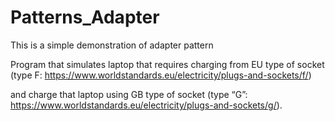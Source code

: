 # Patterns_Adapter
This is a simple demonstration of adapter pattern

Program that simulates laptop that requires charging from EU type of socket 
(type F: https://www.worldstandards.eu/electricity/plugs-and-sockets/f/)

and charge that laptop using GB type of
socket 
(type “G”: https://www.worldstandards.eu/electricity/plugs-and-sockets/g/).

